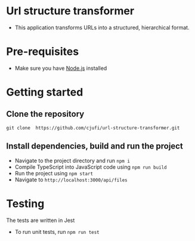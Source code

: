 # Url structure transformer

- This application transforms URLs into a structured, hierarchical format.

# Pre-requisites

* Make sure you have [Node.js](https://nodejs.org/en/) installed

# Getting started

## Clone the repository
`git clone  https://github.com/cjufi/url-structure-transformer.git`

## Install dependencies, build and run the project
* Navigate to the project directory and run `npm i`
* Compile TypeScript into JavaScript code using `npm run build`
* Run the project using `npm start`
* Navigate to `http://localhost:3000/api/files`

# Testing
The tests are written in Jest
* To run unit tests, run `npm run test`
